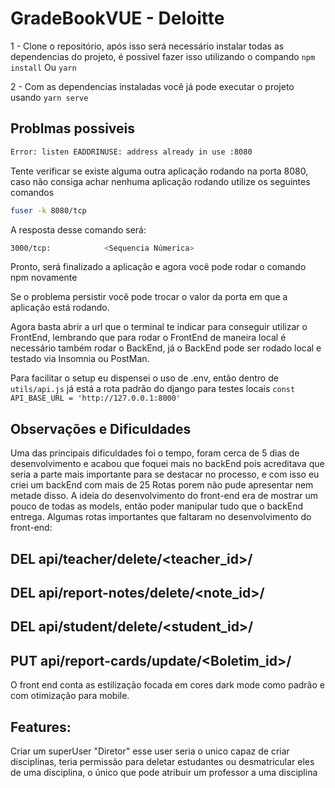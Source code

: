 # GradeBookVUE - Deloitte

1 - Clone o repositório, após isso será necessário instalar todas as dependencias do projeto, é possivel fazer isso utilizando o compando
``` npm install ```
Ou
``` yarn ```

2 - Com as dependencias instaladas você já pode executar o projeto usando
 ``` yarn serve ```
 
 ## Problmas possiveis

```bash
Error: listen EADDRINUSE: address already in use :8080
```

Tente verificar se existe alguma outra aplicação rodando na porta 8080, caso não consiga achar nenhuma
aplicação rodando utilize os seguintes comandos

```bash
fuser -k 8080/tcp
```

A resposta desse comando será:

```bash
3000/tcp:            <Sequencia Númerica>
```

Pronto, será finalizado a aplicação e agora você pode rodar o comando npm novamente

Se o problema persistir você pode trocar o valor da porta em que a aplicação está rodando.

Agora basta abrir a url que o terminal te indicar para conseguir utilizar o FrontEnd, lembrando que para rodar o FrontEnd de maneira local é necessário também rodar o BackEnd, já o BackEnd pode ser rodado local e testado via Insomnia ou PostMan.

Para facilitar o setup eu dispensei o uso de .env, então dentro de `utils/api.js` já está a rota padrão do django para testes locais
`const API_BASE_URL = 'http://127.0.0.1:8000'`

## Observações e Dificuldades
Uma das principais dificuldades foi o tempo, foram cerca de 5 dias de desenvolvimento e acabou que foquei mais no backEnd
pois acreditava que seria a parte mais importante para se destacar no processo, e com isso eu criei um backEnd com mais de 25 Rotas porem não pude apresentar nem metade disso.
A ideia do desenvolvimento do front-end era de mostrar um pouco de todas as models, então poder manipular tudo que o backEnd entrega.
Algumas rotas importantes que faltaram no desenvolvimento do front-end:
## DEL api/teacher/delete/<teacher_id>/
## DEL api/report-notes/delete/<note_id>/
## DEL api/student/delete/<student_id>/
## PUT api/report-cards/update/<Boletim_id>/

O front end conta as estilização focada em cores dark mode como padrão e com otimização para mobile.

## Features:
Criar um superUser "Diretor" esse user seria o unico capaz de criar disciplinas, teria permissão para deletar estudantes ou desmatricular eles de uma disciplina, o único que pode atribuir um professor a uma disciplina
